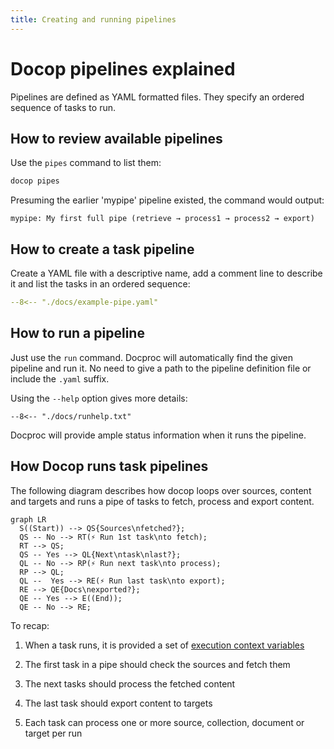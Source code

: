 ```yaml
---
title: Creating and running pipelines
---
```


# Docop pipelines explained

Pipelines are defined as YAML formatted files. They specify an ordered sequence of tasks to run.

## How to review available pipelines

Use the `pipes` command to list them:

```bash
docop pipes
```

Presuming the earlier 'mypipe' pipeline existed, the command would output:

```
mypipe: My first full pipe (retrieve → process1 → process2 → export)
```

## How to create a task pipeline

Create a YAML file with a descriptive name, add a comment line to describe it and list the tasks in an ordered sequence:

```yaml  title="mypipe.yaml"
--8<-- "./docs/example-pipe.yaml"
```

## How to run a pipeline

Just use the `run` command. Docproc will automatically find the given pipeline and run it. No need to give a path to the pipeline definition file or include the `.yaml` suffix.

Using the `--help` option gives more details:

```
--8<-- "./docs/runhelp.txt"
```

Docproc will provide ample status information when it runs the pipeline.


## How Docop runs task pipelines

The following diagram describes how docop loops over sources, content and targets and runs a pipe of tasks to fetch, process and export content.

``` mermaid
graph LR
  S((Start)) --> QS{Sources\nfetched?};
  QS -- No --> RT(⚡ Run 1st task\nto fetch);
  RT --> QS;
  QS -- Yes --> QL{Next\ntask\nlast?};
  QL -- No --> RP(⚡ Run next task\nto process);
  RP --> QL;
  QL --  Yes --> RE(⚡ Run last task\nto export);
  RE --> QE{Docs\nexported?};
  QE -- Yes --> E((End));
  QE -- No --> RE;
```

To recap:

1. When a task runs, it is provided a set of [execution context variables](tasks.md#data-available-for-tasks)

1. The first task in a pipe should check the sources and fetch them

1. The next tasks should process the fetched content

1. The last task should export content to targets

1. Each task can process one or more source, collection, document or target per run
